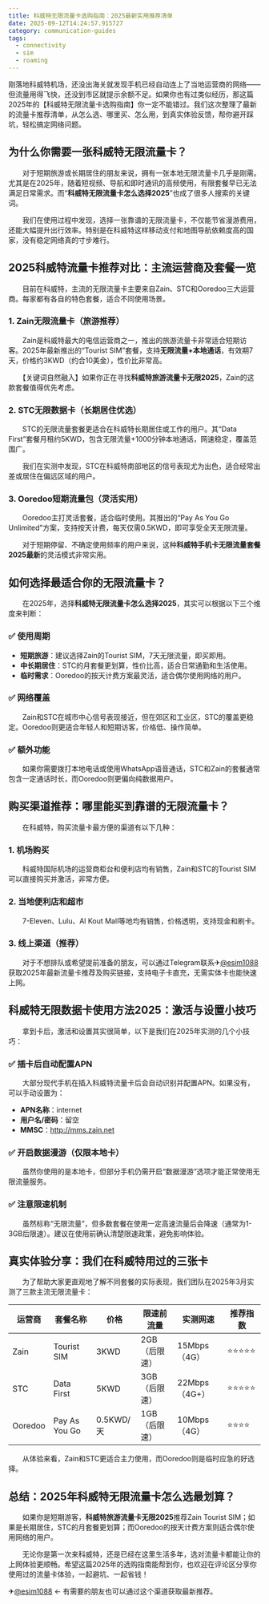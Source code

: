 ```yaml
---
title: 科威特无限流量卡选购指南：2025最新实用推荐清单
date: 2025-09-12T14:24:57.915727
category: communication-guides
tags:
  - connectivity
  - sim
  - roaming
---
```


刚落地科威特机场，还没出海关就发现手机已经自动连上了当地运营商的网络——但流量用得飞快，还没到市区就提示余额不足。如果你也有过类似经历，那这篇2025年的【科威特无限流量卡选购指南】你一定不能错过。我们这次整理了最新的流量卡推荐清单，从怎么选、哪里买、怎么用，到真实体验反馈，帮你避开踩坑，轻松搞定网络问题。

## 为什么你需要一张科威特无限流量卡？

　　对于短期旅游或长期居住的朋友来说，拥有一张本地无限流量卡几乎是刚需。尤其是在2025年，随着短视频、导航和即时通讯的高频使用，有限套餐早已无法满足日常需求。而“**科威特无限流量卡怎么选择2025**”也成了很多人搜索的关键词。

　　我们在使用过程中发现，选择一张靠谱的无限流量卡，不仅能节省漫游费用，还能大幅提升出行效率。特别是在科威特这样移动支付和地图导航依赖度高的国家，没有稳定网络真的寸步难行。

## 2025科威特流量卡推荐对比：主流运营商及套餐一览

　　目前在科威特，主流的无限流量卡主要来自Zain、STC和Ooredoo三大运营商。每家都有各自的特色套餐，适合不同使用场景。

### 1. Zain无限流量卡（旅游推荐）

　　Zain是科威特最大的电信运营商之一，推出的旅游流量卡非常适合短期访客。2025年最新推出的“Tourist SIM”套餐，支持**无限流量+本地通话**，有效期7天，价格约3KWD（约合10美金），性价比非常高。

　　【关键词自然融入】如果你正在寻找**科威特旅游流量卡无限2025**，Zain的这款套餐值得优先考虑。

### 2. STC无限数据卡（长期居住优选）

　　STC的无限流量套餐更适合在科威特长期居住或工作的用户。其“Data First”套餐月租约5KWD，包含无限流量+1000分钟本地通话，网速稳定，覆盖范围广。

　　我们在实测中发现，STC在科威特南部地区的信号表现尤为出色，适合经常出差或居住在偏远区域的用户。

### 3. Ooredoo短期流量包（灵活实用）

　　Ooredoo主打灵活套餐，适合临时使用。其推出的“Pay As You Go Unlimited”方案，支持按天计费，每天仅需0.5KWD，即可享受全天无限流量。

　　对于短期停留、不确定使用频率的用户来说，这种**科威特手机卡无限流量套餐2025最新**的灵活模式非常实用。

## 如何选择最适合你的无限流量卡？

　　在2025年，选择**科威特无限流量卡怎么选择2025**，其实可以根据以下三个维度来判断：

### ✅ 使用周期

- **短期旅游**：建议选择Zain的Tourist SIM，7天无限流量，即买即用。
- **中长期居住**：STC的月套餐更划算，性价比高，适合日常通勤和生活使用。
- **临时需求**：Ooredoo的按天计费方案最灵活，适合偶尔使用网络的用户。

### ✅ 网络覆盖

　　Zain和STC在城市中心信号表现接近，但在郊区和工业区，STC的覆盖更稳定。Ooredoo则更适合年轻人和短期访客，价格低、操作简单。

### ✅ 额外功能

　　如果你需要拨打本地电话或使用WhatsApp语音通话，STC和Zain的套餐通常包含一定通话时长，而Ooredoo则更偏向纯数据用户。

## 购买渠道推荐：哪里能买到靠谱的无限流量卡？

　　在科威特，购买流量卡最方便的渠道有以下几种：

### 1. 机场购买

　　科威特国际机场的运营商柜台和便利店均有销售，Zain和STC的Tourist SIM可以直接购买并激活，非常方便。

### 2. 当地便利店和超市

　　7-Eleven、Lulu、Al Kout Mall等地均有销售，价格透明，支持现金和刷卡。

### 3. 线上渠道（推荐）

　　对于不想排队或希望提前准备的朋友，可以通过Telegram联系✈[@esim1088](https://t.me/s/esim1088)获取2025年最新流量卡推荐及购买链接，支持电子卡直充，无需实体卡也能快速上网。

## 科威特无限数据卡使用方法2025：激活与设置小技巧

　　拿到卡后，激活和设置其实很简单，以下是我们在2025年实测的几个小技巧：

### ✅ 插卡后自动配置APN

　　大部分现代手机在插入科威特流量卡后会自动识别并配置APN。如果没有，可以手动设置为：

- **APN名称**：internet
- **用户名/密码**：留空
- **MMSC**：http://mms.zain.net

### ✅ 开启数据漫游（仅限本地卡）

　　虽然你使用的是本地卡，但部分手机仍需开启“数据漫游”选项才能正常使用无限流量服务。

### ✅ 注意限速机制

　　虽然标称“无限流量”，但多数套餐在使用一定高速流量后会降速（通常为1-3GB后限速）。建议在使用前确认清楚限速政策，避免影响体验。

## 真实体验分享：我们在科威特用过的三张卡

　　为了帮助大家更直观地了解不同套餐的实际表现，我们团队在2025年3月实测了三款主流无限流量卡：

| 运营商 | 套餐名称 | 价格 | 限速前流量 | 实测网速 | 推荐指数 |
|--------|----------|------|-------------|-----------|------------|
| Zain   | Tourist SIM | 3KWD | 2GB（后限速） | 15Mbps（4G） | ⭐⭐⭐⭐⭐ |
| STC    | Data First | 5KWD | 3GB（后限速） | 22Mbps（4G+） | ⭐⭐⭐⭐⭐ |
| Ooredoo | Pay As You Go | 0.5KWD/天 | 1GB（后限速） | 10Mbps（4G） | ⭐⭐⭐⭐ |

　　从体验来看，Zain和STC更适合主力使用，而Ooredoo则是临时应急的好选择。

## 总结：2025年科威特无限流量卡怎么选最划算？

　　如果你是短期游客，**科威特旅游流量卡无限2025**推荐Zain Tourist SIM；如果是长期居住，STC的月套餐更划算；而Ooredoo的按天计费方案则适合偶尔使用网络的用户。

　　无论你是第一次来科威特，还是已经在这里生活多年，选对流量卡都能让你的上网体验更顺畅。希望这篇2025年的选购指南能帮到你，也欢迎在评论区分享你使用过的流量卡体验，一起避坑、一起省钱！

✈[@esim1088](https://t.me/s/esim1088) ← 有需要的朋友也可以通过这个渠道获取最新推荐。